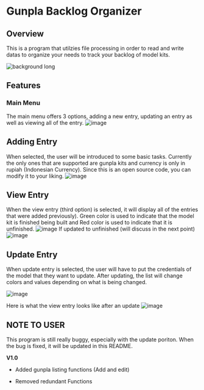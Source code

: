 # Gunpla Backlog Organizer

## Overview
This is a program that utilzies file processing in order to read and write datas to organize your needs to track your backlog of model kits.

![background long](https://user-images.githubusercontent.com/79687001/232764540-92db84ab-9b5c-4255-a34c-e7d64142a219.jpg)


## Features

### Main Menu 
The main menu offers 3 options, adding a new entry, updating an entry as well as viewing all of the entry. 
![image](https://user-images.githubusercontent.com/79687001/232765525-7a8f3e92-26f8-457a-994a-ad71db5c5ceb.png)

## Adding Entry 
When selected, the user will be introduced to some basic tasks. Currently the only ones that are supported are gunpla kits and currency is only in rupiah (Indonesian Currency). Since this is an open source code, you can modify it to your liking. 
![image](https://user-images.githubusercontent.com/79687001/232766223-99ab326c-a461-44b4-ac48-012f9e07017a.png)

## View Entry
When the view entry (third option) is selected, it will display all of the entries that were added previously).
Green color is used to indicate that the model kit is finished being built and Red color is used to indicate that it is unfinished.
![image](https://user-images.githubusercontent.com/79687001/232766986-aadd0de8-7b0a-4f27-b5dd-69a5e9987c3f.png)
If updated to unfinished (will discuss in the next point)
![image](https://user-images.githubusercontent.com/79687001/232767543-d31bf37c-a700-474f-a357-7db9991bf457.png)


## Update Entry
When update entry is selected, the user will have to put the credentials of the model that they want to update. 
After updating, the list will change colors and values depending on what is being changed. 

![image](https://user-images.githubusercontent.com/79687001/232768005-f664e05d-8587-462d-8208-408b7630f157.png)

Here is what the view entry looks like after an update
![image](https://user-images.githubusercontent.com/79687001/232768120-3802e89b-52dd-4bbf-ad4d-bf092b08f6cd.png)


## NOTE TO USER

This program is still really buggy, especially with the update poriton. When the bug is fixed, it will be updated in this README. 

**V1.0**
+ Added gunpla listing functions (Add and edit)  
- Removed redundant Functions 

